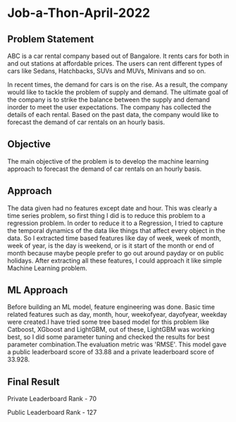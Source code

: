 # Job-a-Thon-April-2022

## Problem Statement
ABC is a car rental company based out of Bangalore. It rents cars for both in and out stations at affordable prices. The users can rent different types of cars like Sedans, Hatchbacks, SUVs and MUVs, Minivans and so on.

In recent times, the demand for cars is on the rise. As a result, the company would like to tackle the problem of supply and demand. The ultimate goal of the company is to strike the balance between the supply and demand inorder to meet the user expectations. The company has collected the details of each rental. Based on the past data, the company would like to forecast the demand of car rentals on an hourly basis.

## Objective
The main objective of the problem is to develop the machine learning approach to forecast the demand of car rentals on an hourly basis.

## Approach
The data given had no features except date and hour. This was clearly a time series problem, so first thing I did is to reduce this problem to a regression problem. In order to reduce it to a Regression, I tried to capture the temporal dynamics of the data like things that affect every object in the data. So I extracted time based features like day of week, week of month, week of year, is the day is weekend, or is it start of the month or end of month because maybe people prefer to go out around payday or on public holidays.
After extracting all these features, I could approach it like simple Machine Learning problem.

## ML Approach
Before building an ML model, feature engineering was done. Basic time related features such as day, month, hour, weekofyear, dayofyear, weekday were created.I have tried some tree based model for this problem like Catboost, XGboost and LightGBM, out of these, LightGBM was working best, so I did some parameter tuning and checked the results for best parameter combination.The evaluation metric was 'RMSE'. This model gave a public leaderboard score of 33.88 and a private leaderboard score of 33.928.

## Final Result
Private Leaderboard Rank - 70

Public Leaderboard Rank - 127
